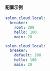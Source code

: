 
#### 配置示例

```yml
solon.cloud.local:
  breaker:
    root: 200
    hello: 100
    main: 20
```


```yml
solon.cloud.local:
  breaker:
    default: 200
    hello: 100
    main: 20
```
